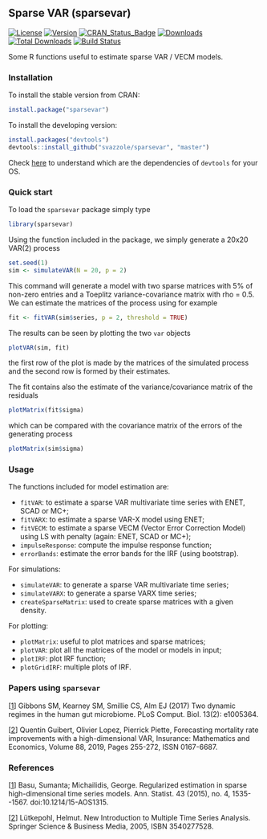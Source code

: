 ## Sparse VAR (sparsevar)
[![License](http://img.shields.io/badge/license-GPL%20%28%3E=%202%29-brightgreen.svg?style=flat)](http://www.gnu.org/licenses/gpl-2.0.html)
[![Version](https://img.shields.io/badge/version-0.1.0-oran.svg)](https://github.com/svazzole/sparsevar)
[![CRAN_Status_Badge](http://www.r-pkg.org/badges/version/sparsevar)](https://cran.r-project.org/package=sparsevar)
[![Downloads](http://cranlogs.r-pkg.org/badges/sparsevar)](https://cran.r-project.org/package=sparsevar)
[![Total Downloads](http://cranlogs.r-pkg.org/badges/grand-total/sparsevar?color=brightgreen)](https://cran.r-project.org/package=sparsevar)
[![Build Status](https://travis-ci.org/svazzole/sparsevar.svg?branch=master)](https://travis-ci.org/svazzole/sparsevar)

Some R functions useful to estimate sparse VAR / VECM models.

### Installation

To install the stable version from CRAN:
```r
install.package("sparsevar")
```

To install the developing version:
```r
install.packages("devtools")
devtools::install_github("svazzole/sparsevar", "master")
```
Check [here](https://www.rstudio.com/products/rpackages/devtools/) to understand which are the dependencies of `devtools` for your OS.

### Quick start

To load the `sparsevar` package simply type
```r
library(sparsevar)
```

Using the function included in the package, we simply generate a 20x20 VAR(2) process
```r
set.seed(1)
sim <- simulateVAR(N = 20, p = 2)
```
This command will generate a model with two sparse matrices with 5% of non-zero entries and a Toeplitz variance-covariance matrix with rho = 0.5.
We can estimate the matrices of the process using for example
```r
fit <- fitVAR(sim$series, p = 2, threshold = TRUE)
```

The results can be seen by plotting the two `var` objects
```r
plotVAR(sim, fit)
```
the first row of the plot is made by the matrices of the simulated process and the second row is formed by their estimates.

The fit contains also the estimate of the variance/covariance matrix of the residuals
```r
plotMatrix(fit$sigma)
```

which can be compared with the covariance matrix of the errors of the generating process
```r
plotMatrix(sim$sigma)
```

### Usage

The functions included for model estimation are:

- `fitVAR`: to estimate a sparse VAR multivariate time series with ENET, SCAD or MC+;
- `fitVARX`: to estimate a sparse VAR-X model using ENET;
- `fitVECM`: to estimate a sparse VECM (Vector Error Correction Model) using LS with penalty (again: ENET, SCAD or MC+);
- `impulseResponse`: compute the impulse response function;
- `errorBands`: estimate the error bands for the IRF (using bootstrap).

For simulations:

- `simulateVAR`: to generate a sparse VAR multivariate time series;
- `simulateVARX`: to generate a sparse VARX time series;
- `createSparseMatrix`: used to create sparse matrices with a given density.

For plotting:

- `plotMatrix`: useful to plot matrices and sparse matrices;
- `plotVAR`: plot all the matrices of the model or models in input;
- `plotIRF`: plot IRF function;
- `plotGridIRF`: multiple plots of IRF.

### Papers using `sparsevar`
[[1](http://journals.plos.org/ploscompbiol/article?id=10.1371/journal.pcbi.1005364)] Gibbons SM, Kearney SM, Smillie CS, Alm EJ (2017) Two dynamic regimes in the human gut microbiome. PLoS Comput. Biol. 13(2): e1005364.

[[2](https://doi.org/10.1016/j.insmatheco.2019.07.004)] Quentin Guibert, Olivier Lopez, Pierrick Piette, Forecasting mortality rate improvements with a high-dimensional VAR, Insurance: Mathematics and Economics, Volume 88, 2019, Pages 255-272, ISSN 0167-6687.

### References
[[1](http://projecteuclid.org/euclid.aos/1434546214)] Basu, Sumanta; Michailidis, George. Regularized estimation in sparse high-dimensional time series models. Ann. Statist. 43 (2015), no. 4, 1535--1567. doi:10.1214/15-AOS1315.

[[2](https://books.google.it/books/?id=COUFCAAAQBAJ&redir_esc=y)] Lütkepohl, Helmut. New Introduction to Multiple Time Series Analysis. Springer Science & Business Media, 2005, ISBN 3540277528.
